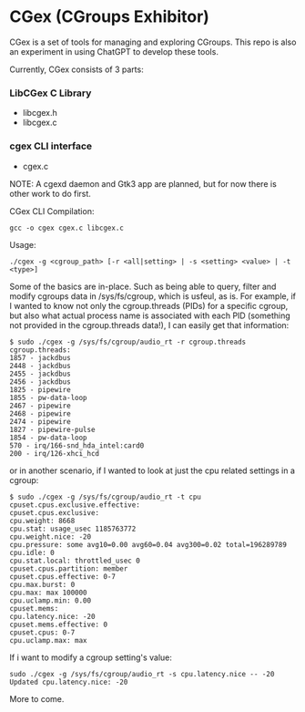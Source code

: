 # CGex (CGroups Exhibitor)

CGex is a set of tools for managing and exploring CGroups. This repo is also an experiment in using ChatGPT to develop these tools.

Currently, CGex consists of 3 parts:

### LibCGex C Library
- libcgex.h
- libcgex.c

### cgex CLI interface
- cgex.c

NOTE: A cgexd daemon and Gtk3 app are planned, but for now there is other work to do first.

CGex CLI Compilation:

```
gcc -o cgex cgex.c libcgex.c
```

Usage:

```
./cgex -g <cgroup_path> [-r <all|setting> | -s <setting> <value> | -t <type>]
```

Some of the basics are in-place. Such as being able to query, filter and modify cgroups data in /sys/fs/cgroup, which is usfeul, as is.
For example, if I wanted to know not only the cgroup.threads (PIDs) for a specific cgroup, but also what actual process name is associated
with each PID (something not provided in the cgroup.threads data!), I can easily get that information:

```
$ sudo ./cgex -g /sys/fs/cgroup/audio_rt -r cgroup.threads
cgroup.threads:
1857 - jackdbus
2448 - jackdbus
2455 - jackdbus
2456 - jackdbus
1825 - pipewire
1855 - pw-data-loop
2467 - pipewire
2468 - pipewire
2474 - pipewire
1827 - pipewire-pulse
1854 - pw-data-loop
570 - irq/166-snd_hda_intel:card0
200 - irq/126-xhci_hcd
```

or in another scenario, if I wanted to look at just the cpu related settings in a cgroup:

```
$ sudo ./cgex -g /sys/fs/cgroup/audio_rt -t cpu
cpuset.cpus.exclusive.effective: 
cpuset.cpus.exclusive: 
cpu.weight: 8668
cpu.stat: usage_usec 1185763772
cpu.weight.nice: -20
cpu.pressure: some avg10=0.00 avg60=0.04 avg300=0.02 total=196289789
cpu.idle: 0
cpu.stat.local: throttled_usec 0
cpuset.cpus.partition: member
cpuset.cpus.effective: 0-7
cpu.max.burst: 0
cpu.max: max 100000
cpu.uclamp.min: 0.00
cpuset.mems: 
cpu.latency.nice: -20
cpuset.mems.effective: 0
cpuset.cpus: 0-7
cpu.uclamp.max: max
```

If i want to modify a cgroup setting's value:

```
sudo ./cgex -g /sys/fs/cgroup/audio_rt -s cpu.latency.nice -- -20
Updated cpu.latency.nice: -20
```

More to come.
